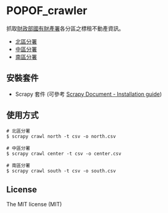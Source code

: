 # POPOF_crawler

抓取[財政部國有財產署](http://www.fnp.gov.tw)各分區之標租不動產資訊。

+ [北區分署](http://www.fnpn.gov.tw/ct/CFT.php?page=CFTMain&area=N000)
+ [中區分署](http://www.fnpc.gov.tw/html/ch/CFT.php?page=CFTMain&area=C000)
+ [南區分署](http://www.fnps.gov.tw/NPBO_S/Web/index-ch.php)

## 安裝套件

+  Scrapy 套件 (可參考 [Scrapy Document - Installation guide](http://doc.scrapy.org/en/latest/intro/install.html))

## 使用方式

```shell
# 北區分署
$ scrapy crawl north -t csv -o north.csv

# 中區分署
$ scrapy crawl center -t csv -o center.csv

# 南區分署
$ scrapy crawl south -t csv -o south.csv

```

## License 

The MIT license (MIT)